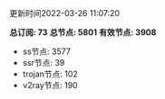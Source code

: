 更新时间2022-03-26 11:07:20

**总订阅: 73**
**总节点: 5801**
**有效节点: 3908**
- ss节点: 3577
- ssr节点: 39
- trojan节点: 102
- v2ray节点: 190
